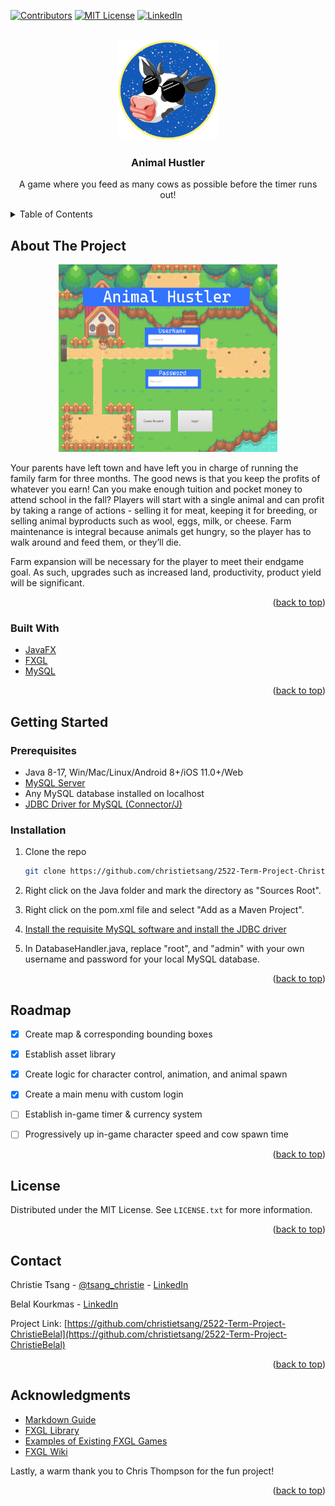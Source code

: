 <div id="top"></div>

[![Contributors][contributors-shield]][contributors-url]
[![MIT License][license-shield]][license-url]
[![LinkedIn][linkedin-shield]][linkedin-url]



<!-- PROJECT LOGO -->
<br />
<div align="center">
  <a href="https://github.com/othneildrew/Best-README-Template">
    <img src="images/cow.png" alt="sunglassesCow" width="160" height="160">
  </a>

  <h3 align="center">Animal Hustler</h3>

  <p align="center">
    A game where you feed as many cows as possible before the timer runs out!
  </p>
</div>

<!-- TABLE OF CONTENTS -->
<details>
  <summary>Table of Contents</summary>
  <ol>
    <li>
      <a href="#about-the-project">About The Project</a>
      <ul>
        <li><a href="#built-with">Built With</a></li>
      </ul>
    </li>
    <li>
      <a href="#getting-started">Getting Started</a>
      <ul>
        <li><a href="#prerequisites">Prerequisites</a></li>
        <li><a href="#installation">Installation</a></li>
      </ul>
    </li>
    <li><a href="#roadmap">Roadmap</a></li>
    <li><a href="#license">License</a></li>
    <li><a href="#contact">Contact</a></li>
    <li><a href="#acknowledgments">Acknowledgments</a></li>
  </ol>
</details>



<!-- ABOUT THE PROJECT -->
## About The Project

<p align="center">
  <a>
  <img src="images/mainmenu.png" alt="main-menu" width="350" height="300">
  </a>
</p>


Your parents have left town and have left you in charge of running the family farm for three months.
The good news is that you keep the profits of whatever you earn!  Can you make enough tuition and pocket money to attend school in the fall?
Players will start with a single animal and can profit by taking a range of actions - selling it for meat, keeping it for breeding, or
selling animal byproducts such as wool, eggs, milk, or cheese. Farm maintenance is integral because animals get hungry, so the player has to walk
around and feed them, or they’ll die.  

Farm expansion will be necessary for the player to meet their endgame goal.  As such, upgrades such as increased
land, productivity, product yield will be significant.


<p align="right">(<a href="#top">back to top</a>)</p>



### Built With

* [JavaFX](https://openjfx.io/)
* [FXGL](https://github.com/AlmasB/FXGL/wiki/FXGL-11)
* [MySQL](https://www.mysql.com/)

<p align="right">(<a href="#top">back to top</a>)</p>

<!-- GETTING STARTED -->
## Getting Started

### Prerequisites

* Java 8-17, Win/Mac/Linux/Android 8+/iOS 11.0+/Web
* [MySQL Server](https://dev.mysql.com/downloads/)
* Any MySQL database installed on localhost
* [JDBC Driver for MySQL (Connector/J)](https://www.mysql.com/products/connector/)



### Installation

1. Clone the repo
   ```sh
   git clone https://github.com/christietsang/2522-Term-Project-ChristieBelal.git
   ```
2. Right click on the Java folder and mark the directory as "Sources Root".


3. Right click on the pom.xml file and select "Add as a Maven Project".

4. [Install the requisite MySQL software and install the JDBC driver](https://dev.mysql.com/doc/connector-j/5.1/en/connector-j-installing.html)

5. In DatabaseHandler.java, replace "root", and "admin" with your own username and password for your local MySQL database.


<p align="right">(<a href="#top">back to top</a>)</p>


<!-- ROADMAP -->
## Roadmap

- [X] Create map & corresponding bounding boxes
- [X] Establish asset library
- [X] Create logic for character control, animation, and animal spawn
- [X] Create a main menu with custom login
- [ ] Establish in-game timer & currency system
- [ ] Progressively up in-game character speed and cow spawn time


<p align="right">(<a href="#top">back to top</a>)</p>


<!-- LICENSE -->
## License

Distributed under the MIT License. See `LICENSE.txt` for more information.

<p align="right">(<a href="#top">back to top</a>)</p>



<!-- CONTACT -->
## Contact

Christie Tsang - [@tsang_christie](https://twitter.com/tsang_christie) - [LinkedIn](https://www.linkedin.com/in/christietsang/)

Belal Kourkmas - [LinkedIn](https://www.linkedin.com/in/belal-kourkmas/)

Project Link: [https://github.com/christietsang/2522-Term-Project-ChristieBelal](https://github.com/christietsang/2522-Term-Project-ChristieBelal)

<p align="right">(<a href="#top">back to top</a>)</p>



<!-- ACKNOWLEDGMENTS -->
## Acknowledgments

* [Markdown Guide](https://www.markdownguide.org/basic-syntax/#reference-style-links)
* [FXGL Library](https://github.com/AlmasB/FXGL)
* [Examples of Existing FXGL Games](https://github.com/AlmasB/FXGLGames)
* [FXGL Wiki](https://github.com/AlmasB/FXGL/wiki/FXGL-11)

Lastly, a warm thank you to Chris Thompson for the fun project!

<p align="right">(<a href="#top">back to top</a>)</p>



<!-- MARKDOWN LINKS & IMAGES -->
<!-- https://www.markdownguide.org/basic-syntax/#reference-style-links -->
[contributors-shield]: https://img.shields.io/github/contributors/christietsang/2522-Term-Project-ChristieBelal.svg?style=for-the-badge
[contributors-url]: https://github.com/christietsang/2522-Term-Project-ChristieBelal/graphs/contributors
[license-shield]: https://img.shields.io/github/license/othneildrew/Best-README-Template.svg?style=for-the-badge
[license-url]: https://github.com/christietsang/2522-Term-Project-ChristieBelal/blob/main/LICENSE
[linkedin-shield]: https://img.shields.io/badge/-LinkedIn-black.svg?style=for-the-badge&logo=linkedin&colorB=555
[linkedin-url]: https://www.linkedin.com/in/christietsang/
[product-screenshot]: images/mainmenu.png
